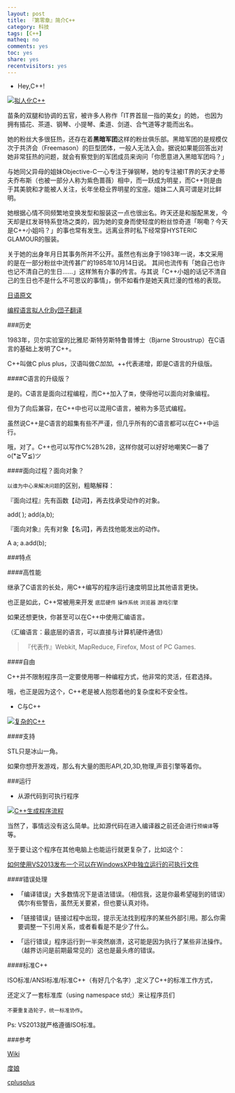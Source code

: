 ```yaml
---
layout: post 
title: 『第零章』简介C++
category: 科技
tags: [C++]
matheq: no
comments: yes
toc: yes
share: yes
recentvisitors: yes
---
```


- Hey,C++!

<a class="fancybox" rel="gallery1" href="http://ww1.sinaimg.cn/large/8935112btw1eqde3go4aaj208c0c8wft.jpg" title="拟人化C++"><img src="http://ww1.sinaimg.cn/large/8935112btw1eqde3go4aaj208c0c8wft.jpg" alt="拟人化C++" /></a>

>
苗条的双腿和协调的五官，被许多人称作「IT界首屈一指的美女」的她，
也因为拥有插花、茶道、钢琴、小提琴、柔道、剑道、合气道等才能而出名。
>
她的粉丝大多很狂热，还存在着**黑暗军团**这样的粉丝俱乐部。黑暗军团的是规模仅次于共济会（Freemason）的巨型团体，一般人无法入会。据说如果能回答出对她非常狂热的问题，就会有察觉到的军团成员来询问「你愿意进入黑暗军团吗？」
>
与她同父异母的姐妹Objective-C一心专注于弹钢琴，她的专注被IT界的天才史蒂夫乔布斯（也被一部分人称为紫色蔷薇）相中，而一跃成为明星，而C++则是由于其美貌和才能被人关注，长年坐稳业界明星的宝座。姐妹二人真可谓是对比鲜明。
>
她根据心情不同频繁地变换发型和服装这一点也很出名。昨天还是和服配黑发，今天却是红发哥特系登场之类的，因为她的变身而使轻度的粉丝惊奇道「啊嘞？今天是C++小姐吗？」的事也常有发生。远离业界时私下经常穿HYSTERIC GLAMOUR的服装。
>
关于她的出身年月日其事务所并不公开。虽然也有出身于1983年一说，本文采用的是在一部分粉丝中流传甚广的1985年10月14日说。         其间也流传有「她自己也许也记不清自己的生日……」这样煞有介事的传言。与其说「C++小姐的话记不清自己的生日也不是什么不可思议的事情」，倒不如看作是她天真烂漫的性格的表现。
>

[日语原文](http://next.rikunabi.com/tech/docs/ct_s03600.jsp?p=002412)

[编程语言拟人化By団子翻译](http://blog.jobbole.com/author/hrc706/)

###历史

1983年，贝尔实验室的比雅尼·斯特劳斯特鲁普博士（Bjarne Stroustrup）在C语言的基础上发明了C++。

C++叫做C plus plus，汉语叫做*C加加*。++代表递增，即是C语言的升级版。

####C语言的升级版？

是的。C语言是面向过程编程，而C++加入了`类`，使得他可以面向对象编程。

但为了向后兼容，在C++中也可以混用C语言，被称为多范式编程。

虽然说C++是C语言的超集有些不严谨，但几乎所有的C语言都可以在C++中运行。

哦，对了。C++也可以写作C%2B%2B，这样你就可以好好地嘲笑C一番了o(*≧▽≦)ツ

####面向过程？面向对象？

`以谁为中心来解决问题`的区别，粗略解释：

『面向过程』先有函数【动词】，再去找承受动作的对象。

 add( ); add(a,b);

『面向对象』先有对象【名词】，再去找他能发出的动作。

 A a;   a.add(b);

###特点

####高性能

继承了C语言的长处，用C++编写的程序运行速度明显比其他语言更快。

也正是如此，C++常被用来开发 `底层硬件` `操作系统` `浏览器`  `游戏引擎`

如果还想更快，你甚至可以在C++中使用汇编语言。

（汇编语言：最底层的语言，可以直接与计算机硬件通信）

>『代表作』Webkit, MapReduce, Firefox, Most of PC Games. 

####自由

C++并不限制程序员一定要使用哪一种编程方式，他非常的灵活，任君选择。

哦，也正是因为这个，C++老是被人抱怨着他的复杂度和不安全性。

- C与C++

<a class="fancybox" rel="gallery1" href="http://ww1.sinaimg.cn/large/8935112btw1eqdee0clvjj20go0790tr.jpg" title="复杂的C++"><img src="http://ww1.sinaimg.cn/large/8935112btw1eqdee0clvjj20go0790tr.jpg" alt="复杂的C++" /></a>

####支持

STL只是冰山一角。

如果你想开发游戏，那么有大量的图形API,2D,3D,物理,声音引擎等着你。

###运行

- 从源代码到可执行程序

<a class="fancybox" rel="gallery1" href="http://ww1.sinaimg.cn/large/8935112btw1eqdefhj3n3j20n703374o.jpg" title="C++生成程序流程"><img src="http://ww1.sinaimg.cn/large/8935112btw1eqdefhj3n3j20n703374o.jpg" alt="C++生成程序流程" /></a>

当然了，事情远没有这么简单。比如源代码在进入编译器之前还会进行`预编译`等等。

至于要让这个程序在其他电脑上也能运行就更复杂了，比如这个：

[如何使用VS2013发布一个可以在WindowsXP中独立运行的可执行文件](http://www.zhihu.com/question/25415940)

####错误处理

- 「编译错误」大多数情况下是语法错误。（相信我，这是你最希望碰到的错误）偶尔有些警告，虽然无关要紧，但也要认真对待。

- 「链接错误」链接过程中出现，提示无法找到程序的某些外部引用。那么你需要调整一下引用关系，或者看看是不是少了什么。

- 「运行错误」程序运行到一半突然崩溃，这可能是因为执行了某些非法操作。（越界访问是前期最常见的）这也是最头疼的错误。

####标准C++

ISO标准/ANSI标准/标准C++（有好几个名字）,定义了C++的标准工作方式，

还定义了一套标准库（using namespace std;）来让程序员们

`不要重复造轮子，统一标准协作`。

Ps: VS2013就严格遵循ISO标准。

###参考

[Wiki](http://en.wikipedia.org/wiki/C%2B%2B)

[度娘](http://baike.baidu.com/view/824.htm)

[cplusplus](http://www.cplusplus.com/info/history/)